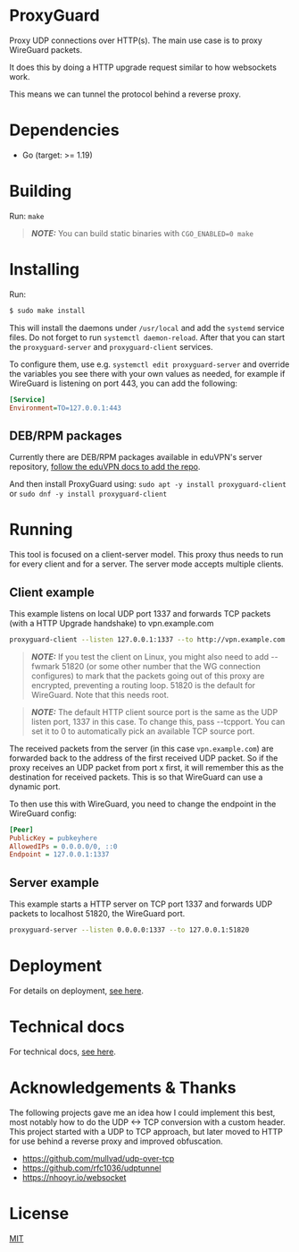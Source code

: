 # ProxyGuard

Proxy UDP connections over HTTP(s). The main use case is to proxy WireGuard packets.

It does this by doing a HTTP upgrade request similar to how websockets work.

This means we can tunnel the protocol behind a reverse proxy.

# Dependencies

- Go (target: >= 1.19)

# Building

Run: `make`

> **_NOTE:_**  You can build static binaries with `CGO_ENABLED=0 make`

# Installing

Run:

```bash
$ sudo make install
```

This will install the daemons under `/usr/local` and add the `systemd` 
service files. Do not forget to run `systemctl daemon-reload`. After that you
can start the `proxyguard-server` and `proxyguard-client` services.

To configure them, use e.g. `systemctl edit proxyguard-server` and override the
variables you see there with your own values as needed, for example if 
WireGuard is listening on port 443, you can add the following:

```ini
[Service]
Environment=TO=127.0.0.1:443
```

## DEB/RPM packages

Currently there are DEB/RPM packages available in eduVPN's server repository, [follow the eduVPN docs to add the repo](https://docs.eduvpn.org/server/v3/repo.html).

And then install ProxyGuard using: `sudo apt -y install proxyguard-client` or `sudo dnf -y install proxyguard-client` 

# Running
This tool is focused on a client-server model. This proxy thus needs to run for every client and for a server. The server mode accepts multiple clients.

## Client example

This example listens on local UDP port 1337 and forwards TCP packets (with a HTTP Upgrade handshake) to vpn.example.com

```bash
proxyguard-client --listen 127.0.0.1:1337 --to http://vpn.example.com
```

> **_NOTE:_**  If you test the client on Linux, you might also need to add --fwmark 51820 (or some other number that the WG connection configures) to mark that the packets going out of this proxy are encrypted, preventing a routing loop. 51820 is the default for WireGuard. Note that this needs root.

> **_NOTE:_**  The default HTTP client source port is the same as the UDP listen port, 1337 in this case. To change this, pass --tcpport. You can set it to 0 to automatically pick an available TCP source port.

The received packets from the server (in this case `vpn.example.com`) are forwarded back to the address of the first received UDP packet. So if the proxy receives an UDP packet from port x first, it will remember this as the destination for received packets. This is so that WireGuard can use a dynamic port.


To then use this with WireGuard, you need to change the endpoint in the WireGuard config:

```ini
[Peer]
PublicKey = pubkeyhere
AllowedIPs = 0.0.0.0/0, ::0
Endpoint = 127.0.0.1:1337
```

## Server example

This example starts a HTTP server on TCP port 1337 and forwards UDP packets to localhost 51820, the WireGuard port.

```bash
proxyguard-server --listen 0.0.0.0:1337 --to 127.0.0.1:51820
```

# Deployment
For details on deployment, [see here](./deploy.md).

# Technical docs
For technical docs, [see here](./technical.md).

# Acknowledgements & Thanks

The following projects gave me an idea how I could implement this best, most notably how to do the UDP <-> TCP conversion with a custom header. This project started with a UDP to TCP approach, but later moved to HTTP for use behind a reverse proxy and improved obfuscation.
- https://github.com/mullvad/udp-over-tcp
- https://github.com/rfc1036/udptunnel
- https://nhooyr.io/websocket

# License
[MIT](./LICENSE)
